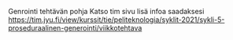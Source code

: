 Genrointi tehtävän pohja
Katso tim sivu lisä infoa saadaksesi 
https://tim.jyu.fi/view/kurssit/tie/peliteknologia/syklit-2021/sykli-5-proseduraalinen-generointi/viikkotehtava